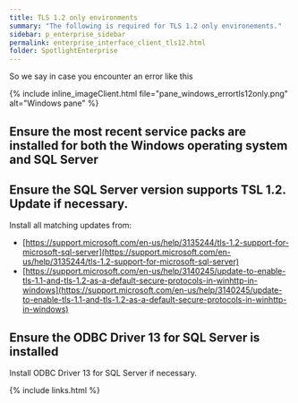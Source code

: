 ```yaml
---
title: TLS 1.2 only environments
summary: "The following is required for TLS 1.2 only environements."
sidebar: p_enterprise_sidebar
permalink: enterprise_interface_client_tls12.html
folder: SpotlightEnterprise
---
```



So we say in case you encounter an error like this

{% include inline_imageClient.html file="pane_windows_errortls12only.png" alt="Windows pane" %}



## Ensure the most recent service packs are installed for both the Windows operating system and SQL Server


## Ensure the SQL Server version supports TSL 1.2. Update if necessary.

Install all  matching updates from:

* [https://support.microsoft.com/en-us/help/3135244/tls-1.2-support-for-microsoft-sql-server](https://support.microsoft.com/en-us/help/3135244/tls-1.2-support-for-microsoft-sql-server)
* [https://support.microsoft.com/en-us/help/3140245/update-to-enable-tls-1.1-and-tls-1.2-as-a-default-secure-protocols-in-winhttp-in-windows](https://support.microsoft.com/en-us/help/3140245/update-to-enable-tls-1.1-and-tls-1.2-as-a-default-secure-protocols-in-winhttp-in-windows)


## Ensure the ODBC Driver 13 for SQL Server is installed
Install ODBC Driver 13 for SQL Server if necessary.






{% include links.html %}

